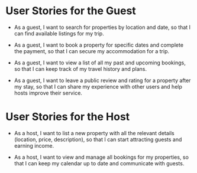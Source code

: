 # User Stories for the Guest

* As a guest, I want to search for properties by location and date, so that I can find available listings for my trip.

* As a guest, I want to book a property for specific dates and complete the payment, so that I can secure my accommodation for a trip.

* As a guest, I want to view a list of all my past and upcoming bookings, so that I can keep track of my travel history and plans.

* As a guest, I want to leave a public review and rating for a property after my stay, so that I can share my experience with other users and help hosts improve their service.

# User Stories for the Host

* As a host, I want to list a new property with all the relevant details (location, price, description), so that I can start attracting guests and earning income.

* As a host, I want to view and manage all bookings for my properties, so that I can keep my calendar up to date and communicate with guests.